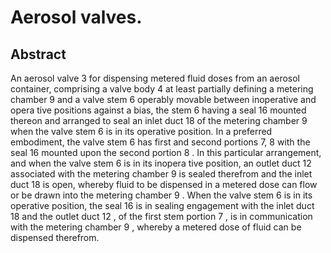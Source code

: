 # Aerosol valves.

## Abstract
An aerosol valve 3 for dispensing metered fluid doses from an aerosol container, comprising a valve body 4 at least partially defining a metering chamber 9 and a valve stem 6 operably movable between inoperative and opera tive positions against a bias, the stem 6 having a seal 16 mounted thereon and arranged to seal an inlet duct 18 of the metering chamber 9 when the valve stem 6 is in its operative position. In a preferred embodiment, the valve stem 6 has first and second portions 7, 8 with the seal 16 mounted upon the second portion 8 . In this particular arrangement, and when the valve stem 6 is in its inopera tive position, an outlet duct 12 associated with the metering chamber 9 is sealed therefrom and the inlet duct 18 is open, whereby fluid to be dispensed in a metered dose can flow or be drawn into the metering chamber 9 . When the valve stem 6 is in its operative position, the seal 16 is in sealing engagement with the inlet duct 18 and the outlet duct 12 , of the first stem portion 7 , is in communication with the metering chamber 9 , whereby a metered dose of fluid can be dispensed therefrom.